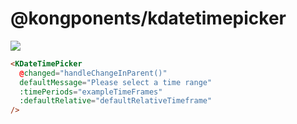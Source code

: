 # @kongponents/kdatetimepicker

[![](https://img.shields.io/npm/v/@kongponents/kdropdownmenu.svg?style=flat-square)](https://www.npmjs.com/package/@kongponents/kdatetimepicker)

```html
<KDateTimePicker
  @changed="handleChangeInParent()"
  defaultMessage="Please select a time range"
  :timePeriods="exampleTimeFrames"
  :defaultRelative="defaultRelativeTimeframe"
/>
```
